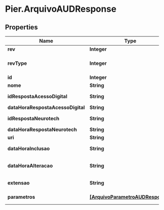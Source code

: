 # Pier.ArquivoAUDResponse

## Properties
Name | Type | Description | Notes
------------ | ------------- | ------------- | -------------
**rev** | **Integer** | Identificador da auditoria arquivo | [optional] 
**revType** | **Integer** | Identificador do tipo de auditoria (0 - Criado, 1 - Alterado, 2 - Exclu\u00C3\u00ADdo) | [optional] 
**id** | **Integer** | Identificador do arquivo auditado | [optional] 
**nome** | **String** | Nome do arquivo auditado | [optional] 
**idRespostaAcessoDigital** | **String** | Identificador da resposta da Acesso Digital | [optional] 
**dataHoraRespostaAcessoDigital** | **String** | Data de resposta da Acesso Digital | [optional] 
**idRespostaNeurotech** | **String** | Identificador da resposta da Neurotech | [optional] 
**dataHoraRespostaNeurotech** | **String** | Data de resposta da Neurotech | [optional] 
**uri** | **String** | Uri de acesso | [optional] 
**dataHoraInclusao** | **String** | Data de inclus\u00C3\u00A3o do arquivo auditado | [optional] 
**dataHoraAlteracao** | **String** | Data de altera\u00C3\u00A7\u00C3\u00A3o do arquivo auditado | [optional] 
**extensao** | **String** | Extens\u00C3\u00A3o do arquivo auditado | [optional] 
**parametros** | [**[ArquivoParametroAUDResponse]**](ArquivoParametroAUDResponse.md) | Lista  de par\u00C3\u00A2metros do arquivo auditado | [optional] 


